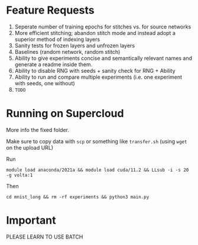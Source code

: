 # Feature Requests
1. Seperate number of training epochs for stitches vs. for source networks
2. More efficient stitching; abandon stitch mode and instead adopt a superior method of indexing layers
3. Sanity tests for frozen layers and unfrozen layers
4. Baselines (random network, random stitch)
5. Ability to give experiments concise and semantically relevant names and generate a readme inside them.
6. Ability to disable RNG with seeds + sanity check for RNG + Ability
7. Ability to run and compare multiple experiments (i.e. one experiment with seeds, one without)
8. `TODO`

# Running on Supercloud
More info the fixed folder.

Make sure to copy data with `scp` or something like `transfer.sh` (using `wget` on the upload URL)

Run

```
module load anaconda/2021a && module load cuda/11.2 && LLsub -i -s 20 -g volta:1
```

Then

```
cd mnist_long && rm -rf experiments && python3 main.py
```

# Important
PLEASE LEARN TO USE BATCH